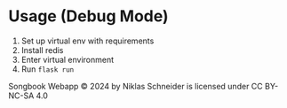 # Usage (Debug Mode)
1. Set up virtual env with requirements
2. Install redis
3. Enter virtual environment
4. Run `flask run`


Songbook Webapp © 2024 by Niklas Schneider is licensed under CC BY-NC-SA 4.0 
